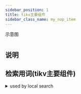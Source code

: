 ```yaml
---
sidebar_position: 1
title: tikv主要组件
sidebar_class_name: my_nop_item
---
```

示意图

#

## 说明


## 检索用词(tikv主要组件)
<details>
<summary>used by local search</summary>
<div>
</div></details>

